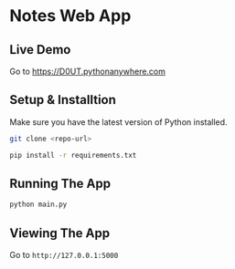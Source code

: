 # Notes Web App

## Live Demo

Go to https://D0UT.pythonanywhere.com


## Setup & Installtion

Make sure you have the latest version of Python installed.

```bash
git clone <repo-url>
```

```bash
pip install -r requirements.txt
```

## Running The App

```bash
python main.py
```
## Viewing The App

Go to `http://127.0.0.1:5000`
